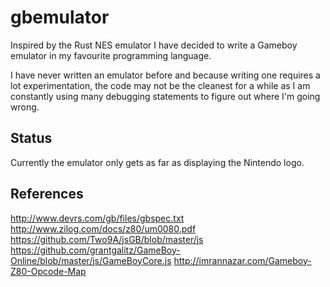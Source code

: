 # gbemulator

Inspired by the Rust NES emulator I have decided to write a Gameboy emulator in
my favourite programming language.

I have never written an emulator before and because writing one requires a lot
experimentation, the code may not be the cleanest for a while as I am constantly
using many debugging statements to figure out where I'm going wrong.

## Status

Currently the emulator only gets as far as displaying the Nintendo logo.

## References

http://www.devrs.com/gb/files/gbspec.txt
http://www.zilog.com/docs/z80/um0080.pdf
https://github.com/Two9A/jsGB/blob/master/js
https://github.com/grantgalitz/GameBoy-Online/blob/master/js/GameBoyCore.js
http://imrannazar.com/Gameboy-Z80-Opcode-Map